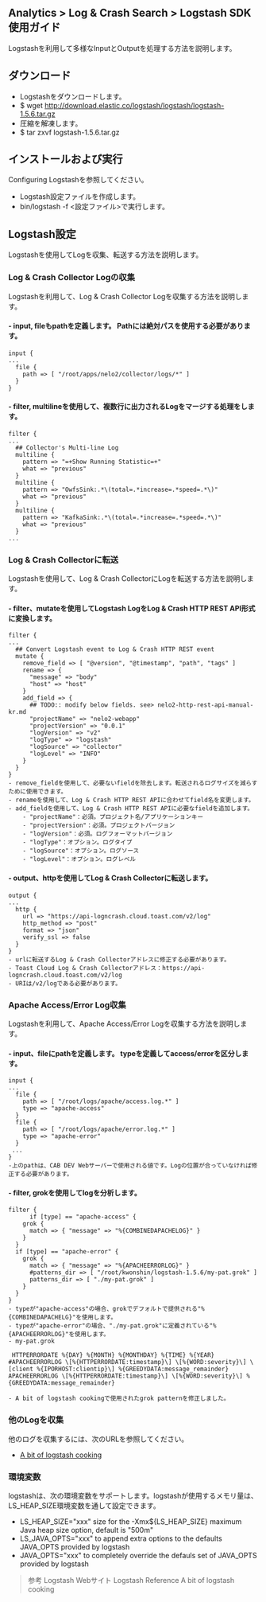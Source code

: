 ﻿## Analytics > Log & Crash Search > Logstash SDK使用ガイド

Logstashを利用して多様なInputとOutputを処理する方法を説明します。

## ダウンロード

- Logstashをダウンロードします。
- $ wget http://download.elastic.co/logstash/logstash/logstash-1.5.6.tar.gz
- 圧縮を解凍します。
- $ tar zxvf logstash-1.5.6.tar.gz

## インストールおよび実行

Configuring Logstashを参照してください。

- Logstash設定ファイルを作成します。
- bin/logstash -f <設定ファイル>で実行します。

## Logstash設定

Logstashを使用してLogを収集、転送する方法を説明します。

### Log & Crash Collector Logの収集

Logstashを利用して、Log & Crash Collector Logを収集する方法を説明します。

#### - input, fileもpathを定義します。 Pathには絶対パスを使用する必要があります。

```
input {
...
  file {
	path => [ "/root/apps/nelo2/collector/logs/*" ]
  }
}
```

#### - filter, multilineを使用して、複数行に出力されるLogをマージする処理をします。

```
filter {
...
  ## Collector's Multi-line Log
  multiline {
	pattern => "=+Show Running Statistic=+"
	what => "previous"
  }
  multiline {
	pattern => "OwfsSink:.*\(total=.*increase=.*speed=.*\)"
	what => "previous"
  }
  multiline {
	pattern => "KafkaSink:.*\(total=.*increase=.*speed=.*\)"
	what => "previous"
  }
...
```

### Log & Crash Collectorに転送

Logstashを使用して、Log & Crash CollectorにLogを転送する方法を説明します。

#### - filter、mutateを使用してLogstash LogをLog & Crash HTTP REST API形式に変換します。

```
filter {
...
  ## Convert Logstash event to Log & Crash HTTP REST event
  mutate {
	remove_field => [ "@version", "@timestamp", "path", "tags" ]
	rename => {
	  "message" => "body"
	  "host" => "host"
	}
	add_field => {
	  ## TODO:: modify below fields. see> nelo2-http-rest-api-manual-kr.md
	  "projectName" => "nelo2-webapp"
	  "projectVersion" => "0.0.1"
	  "logVersion" => "v2"
	  "logType" => "logstash"
	  "logSource" => "collector"
	  "logLevel" => "INFO"
	}
  }
}
- remove_fieldを使用して、必要ないfieldを除去します。転送されるログサイズを減らすために使用できます。
- renameを使用して、Log & Crash HTTP REST APIに合わせてfield名を変更します。
- add_fieldを使用して、Log & Crash HTTP REST APIに必要なfieldを追加します。
    - "projectName"：必須。プロジェクト名/アプリケーションキー
    - "projectVersion"：必須。プロジェクトバージョン
    - "logVersion"：必須。ログフォーマットバージョン
    - "logType"：オプション。ログタイプ
    - "logSource"：オプション。ログソース
    - "logLevel"：オプション。ログレベル
```

#### - output、httpを使用してLog & Crash Collectorに転送します。

```
output {
...
  http {
	url => "https://api-logncrash.cloud.toast.com/v2/log"
	http_method => "post"
	format => "json"
	verify_ssl => false
  }
}
- urlに転送するLog & Crash Collectorアドレスに修正する必要があります。
- Toast Cloud Log & Crash Collectorアドレス：https://api-logncrash.cloud.toast.com/v2/log
- URIは/v2/logである必要があります。
```

### Apache Access/Error Log収集

Logstashを利用して、Apache Access/Error Logを収集する方法を説明します。

#### - input、fileにpathを定義します。 typeを定義してaccess/errorを区分します。

```
input {
...
  file {
	path => [ "/root/logs/apache/access.log.*" ]
	type => "apache-access"
  }
  file {
	path => [ "/root/logs/apache/error.log.*" ]
	type => "apache-error"
  }
 ...
}
-上のpathは、CAB DEV Webサーバーで使用される値です。Logの位置が合っていなければ修正する必要があります。
```

#### - filter, grokを使用してlogを分析します。

```
filter {
	  if [type] == "apache-access" {
	grok {
	  match => { "message" => "%{COMBINEDAPACHELOG}" }
	}
  }
  if [type] == "apache-error" {
	grok {
	  match => { "message" => "%{APACHEERRORLOG}" }
	  #patterns_dir => [ "/root/kwonshin/logstash-1.5.6/my-pat.grok" ]
	  patterns_dir => [ "./my-pat.grok" ]
	}
  }
}
- typeが"apache-access"の場合、grokでデフォルトで提供される"%{COMBINEDAPACHELG}"を使用します。
- typeが"apache-error"の場合、"./my-pat.grok"に定義されている"%{APACHEERRORLOG}"を使用します。
- my-pat.grok
```

```
 HTTPERRORDATE %{DAY} %{MONTH} %{MONTHDAY} %{TIME} %{YEAR}
#APACHEERRORLOG \[%{HTTPERRORDATE:timestamp}\] \[%{WORD:severity}\] \[client %{IPORHOST:clientip}\] %{GREEDYDATA:message_remainder}
APACHEERRORLOG \[%{HTTPERRORDATE:timestamp}\] \[%{WORD:severity}\] %{GREEDYDATA:message_remainder}

- A bit of logstash cookingで使用されたgrok patternを修正しました。
```

### 他のLogを収集

他のログを収集するには、次のURLを参照してください。

- [A bit of logstash cooking](https://home.regit.org/2014/01/a-bit-of-logstash-cooking/)

### 環境変数
logstashは、次の環境変数をサポートします。logstashが使用するメモリ量は、LS_HEAP_SIZE環境変数を通して設定できます。

 - LS_HEAP_SIZE="xxx" size for the -Xmx${LS_HEAP_SIZE} maximum Java heap size option, default is "500m"
 - LS_JAVA_OPTS="xxx" to append extra options to the defaults JAVA_OPTS provided by logstash
 - JAVA_OPTS="xxx" to completely override the defauls set of JAVA_OPTS provided by logstash

> 参考
> Logstash Webサイト
> Logstash Reference
> A bit of logstash cooking

